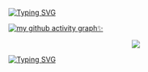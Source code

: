 [![Typing SVG](https://readme-typing-svg.herokuapp.com?font=Fira+Code&weight=500&size=22&duration=4500&color=F7308D&center=%E7%9C%9F%E7%9A%84&vCenter=%E7%9C%9F%E7%9A%84&multiline=true&repeat=%E7%9C%9F%E7%9A%84&random=%E9%94%99%E8%AF%AF%E7%9A%84&width=500&height=80&lines=Welcom+to+my+repository+%E2%9D%A4%EF%B8%8F;Personal+projects%EF%BC%8Cdownload+%3F++%F0%9F%9A%AB)](https://git.io/typing-svg)

[![my github activity graph✨](https://github-readme-activity-graph.vercel.app/graph?username=youkei-zzz&theme=github)](https://github.com/youkei-zzz/github-readme-activity-graph)

<div align="center"><img src="https://cdn.jsdelivr.net/gh/youkei-zzz/youkei-zzz/assets/github-contribution-grid-snake.svg" ></div>

<a href="https://git.io/typing-svg"><img src="https://readme-typing-svg.herokuapp.com?font=Fira+Code&weight=500&size=22&duration=4500&color=F7308D&center=%E7%9C%9F%E7%9A%84&vCenter=%E7%9C%9F%E7%9A%84&multiline=true&repeat=%E7%9C%9F%E7%9A%84&random=%E9%94%99%E8%AF%AF%E7%9A%84&width=500&height=80&lines=Welcom+to+my+repository+%E2%9D%A4%EF%B8%8F;Personal+projects%EF%BC%8Cdownload+%3F++%F0%9F%9A%AB" alt="Typing SVG" /></a>
